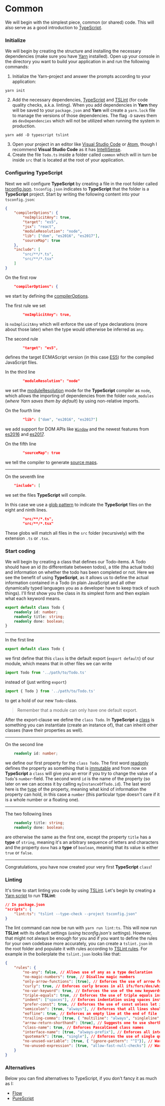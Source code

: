 # Common

We will begin with the simplest piece, common (or shared) code. This will also serve as a good introduction to [TypeScript](https://www.typescriptlang.org/).

### Initialize

We will begin by creating the structure and installing the necessary dependencies (make sure you have [Yarn](https://yarnpkg.com/lang/en/) installed). Open up your console in the directory you want to build your application in and run the following commands:

1. Initialize the Yarn-project and answer the prompts according to your application:
```
yarn init
```
2. Add the necessary dependencies, [TypeScript](https://www.typescriptlang.org/) and [TSLint](https://palantir.github.io/tslint/) (for code quality checks, a.k.a. linting). When you add dependencies in **Yarn** they will be saved to your `package.json` and **Yarn** will create a `yarn.lock` file to manage the versions of those dependencies. The flag `-D` saves them as `devDependencies` which will not be utilized when running the system in production.
```
yarn add -D typescript tslint
```
3. Open your project in an editor like [Visual Studio Code](https://code.visualstudio.com/) or [Atom](https://atom.io/), though I recommend **Visual Studio Code** as it has [IntelliSense](https://en.wikipedia.org/wiki/Intelligent_code_completion).
4. Create the file `Todo.ts` inside a folder called `common` which will in turn be inside `src` that is located at the root of your application.

### Configuring TypeScript

Next we will configure **TypeScript** by creating a file in the root folder called [tsconfig.json](https://www.typescriptlang.org/docs/handbook/tsconfig-json.html). `tsconfig.json` indicates to **TypeScript** that the folder is a **TypeScript** project. Start by writing the following content into your `tsconfig.json`:
```json
{
    "compilerOptions": {
        "noImplicitAny": true,
        "target": "es5",
        "jsx": "react",
        "moduleResolution": "node",
        "lib": ["dom", "es2016", "es2017"],
        "sourceMap": true
    },
    "include": [
        "src/**/*.ts",
        "src/**/*.tsx"
    ]
}

```

On the first row
```json
    "compilerOptions": {
```
we start by defining the [compilerOptions](https://www.typescriptlang.org/docs/handbook/compiler-options.html).

The first rule we set
```json
        "noImplicitAny": true,
```
is `noImplicitAny` which will enforce the use of type declarations (more about those later) when the type would otherwise be inferred as `any`.

The second rule
```json
        "target": "es5",
```
defines the target ECMAScript version (in this case [ES5](https://kangax.github.io/compat-table/es5/)) for the compiled JavaScript files.

In the third line
```json
        "moduleResolution": "node"
```
we set the [moduleResolution](https://www.typescriptlang.org/docs/handbook/module-resolution.html) mode for the **TypeScript** compiler as `node`, which allows the importing of dependencies from the folder `node_modules` (*where Yarn saves them by default*) by using non-relative imports. 

On the fourth line
```json
        "lib": ["dom", "es2016", "es2017"]
```
we add support for DOM APIs like [`Window`](https://developer.mozilla.org/en/docs/Web/API/Window) and the newest features from [es2016](http://2ality.com/2016/01/ecmascript-2016.html) and [es2017](http://2ality.com/2016/02/ecmascript-2017.html).

On the fifth line
```json
        "sourceMap": true
```
we tell the compiler to generate [source maps](https://developer.mozilla.org/en-US/docs/Tools/Debugger/How_to/Use_a_source_map).

---

On the seventh line
```json
    "include": [
```
we set the files **TypeScript** will compile.

In this case we use a [glob pattern](https://en.wikipedia.org/wiki/Glob_(programming)) to indicate the **TypeScript** files on the eight and ninth lines.
```json
        "src/**/*.ts",
        "src/**/*.tsx"
```
These globs will match all files in the `src` folder (recursively) with the extension `.ts` or `.tsx`.

### Start coding

We will begin by creating a class that defines our Todo-items. A Todo should have an id (to differentiate between todos), a title (tha actual todo) and information on whether the todo has been completed or not. Here we see the benefit of using **TypeScript**, as it allows us to define the actual information contained in a Todo (in plain JavaScript and all other dynamically typed languages you as a developer have to keep track of such things). I'll first show you the class in its simplest form and then explain what each keyword means.

```typescript
export default class Todo {
    readonly id: number;
    readonly title: string;
    readonly done: boolean;
}
```

---

In the first line
```typescript
export default class Todo {
```
we first define that this `class` is the default export (`export default`) of our module, which means that in other files we can write
```typescript
import Todo from '../path/to/Todo.ts'
```
instead of (just writing `export`)
```typescript
import { Todo } from '../path/to/Todo.ts'
```
to get a hold of our new `Todo`-class.
> Remember that a module can only have one default export.

After the export-clause we define the `class Todo`. In **TypeScript** a [class](https://www.typescriptlang.org/docs/handbook/classes.html) is something you can instantiate (create an instance of), that can inherit other classes (have their properties as well).

---

On the second line
```typescript
    readonly id: number;
```
we define our first property for the `class Todo`. The first word [readonly](https://basarat.gitbooks.io/typescript/docs/types/readonly.html) defines the property as something that is [immutable](https://en.wikipedia.org/wiki/Immutable_object) and from now on **TypeScript** a `class` will give you an error if you try to change the value of a `Todo`'s `number`-field. The second word `id` is the name of the property (so later on we can access it by calling `myInstanceOfTodo.id`). The last word here is the [type](https://www.typescriptlang.org/docs/handbook/basic-types.html) of the property, meaning what kind of information the property can hold, in this case a `number` (this particular type doesn't care if it is a whole number or a floating one).

---

The two following lines
```typescript
    readonly title: string;
    readonly done: boolean;
```
are otherwise the same as the first one, except the property `title` has a **type** of `string`, meaning it's an arbitrary sequence of letters and characters and the property `done` has a **type** of `boolean`, meaning that its value is either `true` or `false`.

---

Congratulations, you have now created your very first **TypeScript** `class`!

### Linting

It's time to start linting you code by using [TSLint](https://palantir.github.io/tslint/). Let's begin by creating a [Yarn script](https://yarnpkg.com/lang/en/docs/cli/run/) to run **TSLint**:
```json
// In package.json
"scripts": {
    "lint:ts": "tslint --type-check --project tsconfig.json"
}
```
The lint command can now be run with `yarn run lint:ts`. This will now run **TSLint** with its default settings (*using tsconfig.json's settings*). However, that might not always be enough for you and if you want to define the rules for your own codebase more accurately, you can create a `tslint.json` in the root folder and populate it with rules according to [TSLint rules](https://palantir.github.io/tslint/rules/). For example in the boilerplate the `tslint.json` looks like that:
```json
{
    "rules": {
        "no-any": false, // Allows use of any as a type declaration
        "no-magic-numbers": true, // Disallow magic numbers
        "only-arrow-functions": [true], // Enforces the use of arrow functions instead of the traditional syntax
        "curly": true, // Enforces curly braces in all ifs/fors/dos/whiles
        "no-var-keyword": true, // Enforces the use of the new keywords let and const instead of the old var
        "triple-equals": true, // Enforces the use of triple equals instead of double equals in conditionals
        "indent": ["spaces"], // Enforces indentation using spaces instead of tabs
        "prefer-const": true, // Enforces the use of const unless let is needed
        "semicolon": [true, "always"], // Enforces that all lines should end in a semicolon
        "eofline": true, // Enforces an empty line at the end of file
        "trailing-comma": [true, { "multiline": "always", "singleline": "never" }], // Enforces a comma at the end of all parameters that end in a new line
        "arrow-return-shorthand": [true], // Suggests one to use shorthand arrow functions when possible
        "class-name": true, // Enforces PascalCased class names
        "interface-name": [true, "always-prefix"], // Enforces all interfaces to follow PascalCasing and be prefixed with I
        "quotemark": [true, "single"], // Enforces the use of single quotation marks
        "no-unused-variable": [true, { "ignore-pattern": "^I"}], // Warns about unused variables, unless they start with a capital I (interfaces)
        "no-unused-expression": [true, "allow-fast-null-checks"] // Warns about unused expressions, unless it is a null check e.g. someVariable && someVariable.doSomething()
    }
}
```

### Alternatives

Below you can find alternatives to TypeScript, if you don't fancy it as much as I:
- [Flow](http://simplefocus.com/flowtype/)
- [PureScript](http://www.purescript.org/)
